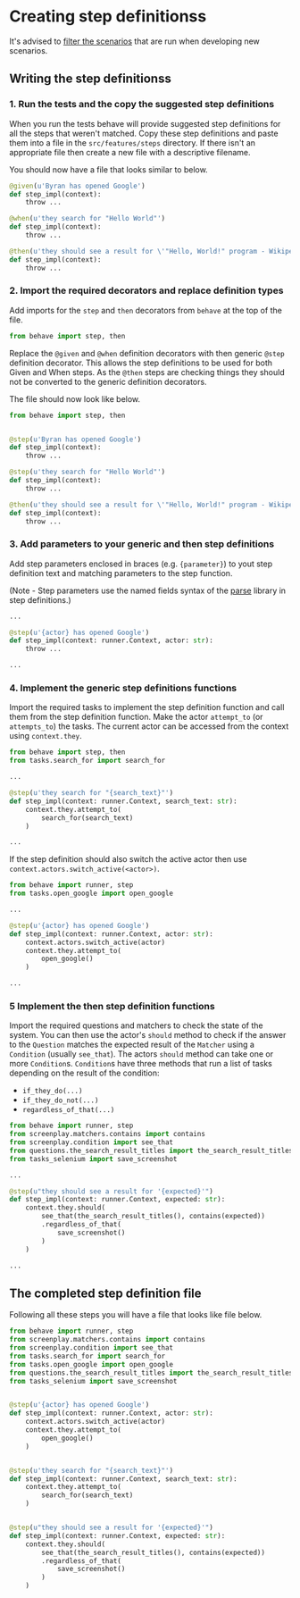 # Creating step definitionss

It's advised to [filter the scenarios](filtering_the_scenarios_run.md) that are
run when developing new scenarios.

## Writing the step definitionss

### 1. Run the tests and the copy the suggested step definitions

When you run the tests behave will provide suggested step definitions for all
the steps that weren't matched. Copy these step definitions and paste them into
a file in the ```src/features/steps``` directory. If there isn't an appropriate
file then create a new file with a descriptive filename.

You should now have a file that looks similar to below.

```python
@given(u'Byran has opened Google')
def step_impl(context):
    throw ...

@when(u'they search for "Hello World"')
def step_impl(context):
    throw ...

@then(u'they should see a result for \'"Hello, World!" program - Wikipedia\'')
def step_impl(context):
    throw ...
```

### 2. Import the required decorators and replace definition types

Add imports for the ```step``` and ```then``` decorators from ```behave```
at the top of the file.

```python
from behave import step, then
```

Replace the ```@given``` and ```@when``` definition decorators with then generic
```@step``` definition decorator. This allows the step definitions to be used
for both Given and When steps. As the ```@then``` steps are checking things they
should not be converted to the generic definition decorators.

The file should now look like below.

```python
from behave import step, then


@step(u'Byran has opened Google')
def step_impl(context):
    throw ...

@step(u'they search for "Hello World"')
def step_impl(context):
    throw ...

@then(u'they should see a result for \'"Hello, World!" program - Wikipedia\'')
def step_impl(context):
    throw ...
```

### 3. Add parameters to your generic and then step definitions

Add step parameters enclosed in braces (e.g. ```{parameter}```) to yout step
definition text and matching parameters to the step function.

(Note - Step parameters use the named fields syntax of the
[parse](https://pypi.org/project/parse/) library in step definitions.)

```python
...

@step(u'{actor} has opened Google')
def step_impl(context: runner.Context, actor: str):
    throw ...

...
```

### 4. Implement the generic step definitions functions

Import the required tasks to implement the step definition function and call
them from the step definition function. Make the actor ```attempt_to```
(or ```attempts_to```) the tasks. The current actor can be accessed from the
context using ```context.they```.

```python
from behave import step, then
from tasks.search_for import search_for

...

@step(u'they search for "{search_text}"')
def step_impl(context: runner.Context, search_text: str):
    context.they.attempt_to(
        search_for(search_text)
    )

...
```
If the step definition should also switch the active actor then use
```context.actors.switch_active(<actor>)```.

```python
from behave import runner, step
from tasks.open_google import open_google

...

@step(u'{actor} has opened Google')
def step_impl(context: runner.Context, actor: str):
    context.actors.switch_active(actor)
    context.they.attempt_to(
        open_google()
    )

...
```

### 5 Implement the then step definition functions

Import the required questions and matchers to check the state of the system.
You can then use the actor's ```should``` method to check if the answer to the
```Question``` matches the expected result of the ```Matcher``` using a
```Condition``` (usually ```see_that```). The actors ```should``` method can
take one or more ```Condition```s. ```Condition```s have three methods that
run a list of tasks depending on the result of the condition:

* ```if_they_do(...)```
* ```if_they_do_not(...)```
* ```regardless_of_that(...)```

```python
from behave import runner, step
from screenplay.matchers.contains import contains
from screenplay.condition import see_that
from questions.the_search_result_titles import the_search_result_titles
from tasks_selenium import save_screenshot

...

@step(u"they should see a result for '{expected}'")
def step_impl(context: runner.Context, expected: str):
    context.they.should(
        see_that(the_search_result_titles(), contains(expected))
        .regardless_of_that(
            save_screenshot()
        )
    )

...
```

## The completed step definition file

Following all these steps you will have a file that looks like file below.

```python
from behave import runner, step
from screenplay.matchers.contains import contains
from screenplay.condition import see_that
from tasks.search_for import search_for
from tasks.open_google import open_google
from questions.the_search_result_titles import the_search_result_titles
from tasks_selenium import save_screenshot


@step(u'{actor} has opened Google')
def step_impl(context: runner.Context, actor: str):
    context.actors.switch_active(actor)
    context.they.attempt_to(
        open_google()
    )


@step(u'they search for "{search_text}"')
def step_impl(context: runner.Context, search_text: str):
    context.they.attempt_to(
        search_for(search_text)
    )


@step(u"they should see a result for '{expected}'")
def step_impl(context: runner.Context, expected: str):
    context.they.should(
        see_that(the_search_result_titles(), contains(expected))
        .regardless_of_that(
            save_screenshot()
        )
    )
```